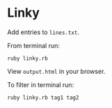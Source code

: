 # Linky

Add entries to `lines.txt`.

From terminal run:
```
ruby linky.rb
```

View `output.html` in your browser.

To filter in terminal run:
```
ruby linky.rb tag1 tag2
```
